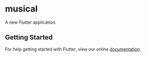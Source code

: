 # musical

A new Flutter application.

## Getting Started

For help getting started with Flutter, view our online
[documentation](https://flutter.io/).

